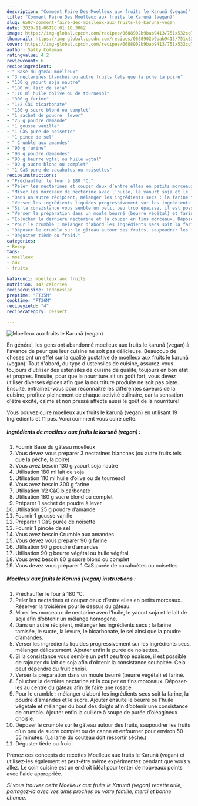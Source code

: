 ```yaml
---
description: "Comment Faire Des Moelleux aux fruits le Karunã (vegan)"
title: "Comment Faire Des Moelleux aux fruits le Karunã (vegan)"
slug: 6507-comment-faire-des-moelleux-aux-fruits-le-karuna-vegan
date: 2020-11-06T18:01:18.306Z
image: https://img-global.cpcdn.com/recipes/0688902b9bab9413/751x532cq70/moelleux-aux-fruits-le-karuna-vegan-photo-principale-de-la-recette.jpg
thumbnail: https://img-global.cpcdn.com/recipes/0688902b9bab9413/751x532cq70/moelleux-aux-fruits-le-karuna-vegan-photo-principale-de-la-recette.jpg
cover: https://img-global.cpcdn.com/recipes/0688902b9bab9413/751x532cq70/moelleux-aux-fruits-le-karuna-vegan-photo-principale-de-la-recette.jpg
author: Sally Coleman
ratingvalue: 4.2
reviewcount: 6
recipeingredient:
- " Base du gteau moelleux"
- "3 nectarines blanches ou autre fruits tels que la pche la poire"
- "130 g yaourt soja nautre"
- "180 ml lait de soja"
- "110 ml huile dolive ou de tournesol"
- "300 g farine"
- "1/2 CàC bicarbonate"
- "180 g sucre blond ou complet"
- "1 sachet de poudre  lever"
- "25 g poudre damande"
- "1 gousse vanille"
- "1 CàS pure de noisette"
- "1 pince de sel"
- " Crumble aux amandes"
- "90 g farine"
- "90 g poudre damandes"
- "90 g beurre vgtal ou huile vgtal"
- "80 g sucre blond ou complet"
- "1 CàS pure de cacahutes ou noisettes"
recipeinstructions:
- "Préchauffer le four à 180 °C."
- "Peler les nectarines et couper deux d’entre elles en petits morceaux. Réserver la troisième pour le dessus du gâteau."
- "Mixer les morceaux de nectarine avec l’huile, le yaourt soja et le lait de soja afin d’obtenir un mélange homogène."
- "Dans un autre récipient, mélanger les ingrédients secs : la farine tamisée, le sucre, la levure, le bicarbonate, le sel ainsi que la poudre d’amandes."
- "Verser les ingrédients liquides progressivement sur les ingrédients secs, mélanger délicatement. Ajouter enfin la purée de noisettes."
- "Si la consistance vous semble un petit peu trop épaisse, il est possible de rajouter du lait de soja afin d’obtenir la consistance souhaitée. Cela peut dépendre du fruit choisi."
- "Verser la préparation dans un moule beurré (beurre végétal) et fariné."
- "Éplucher la dernière nectarine et la couper en fins morceaux. Déposer-les au centre du gâteau afin de faire une rosace."
- "Pour le crumble : mélanger d’abord les ingrédients secs soit la farine, la poudre d’amandes et le sucre. Ajouter ensuite le beurre ou l’huile végétale et mélanger du bout des doigts afin d’obtenir une consistance de crumble. Ajouter enfin la cuillère à soupe de purée d’oléagineux choisie."
- "Déposer le crumble sur le gâteau autour des fruits, saupoudrer les fruits d’un peu de sucre complet ou de canne et enfourner pour environ 50 - 55 minutes. (La lame du couteau doit ressortir sèche.)"
- "Déguster tiède ou froid."
categories:
- Resep
tags:
- moelleux
- aux
- fruits

katakunci: moelleux aux fruits 
nutrition: 147 calories
recipecuisine: Indonesian
preptime: "PT35M"
cooktime: "PT36M"
recipeyield: "4"
recipecategory: Dessert

---
```



![Moelleux aux fruits le Karunã (vegan)](https://img-global.cpcdn.com/recipes/0688902b9bab9413/751x532cq70/moelleux-aux-fruits-le-karuna-vegan-photo-principale-de-la-recette.jpg)

En général, les gens ont abandonné moelleux aux fruits le karunã (vegan) à l'avance de peur que leur cuisine ne soit pas délicieuse. Beaucoup de choses ont un effet sur la qualité gustative de moelleux aux fruits le karunã (vegan)! Tout d'abord, du type d'ustensiles de cuisine, assurez-vous toujours d'utiliser des ustensiles de cuisine de qualité, toujours en bon état et propres. Ensuite, pour que la nourriture ait un goût fort, vous devez utiliser diverses épices afin que la nourriture produite ne soit pas plate. Ensuite, entraînez-vous pour reconnaître les différentes saveurs de la cuisine, profitez pleinement de chaque activité culinaire, car la sensation d'être excité, calme et non pressé affecte aussi le goût de la nourriture!

<!--inarticleads1-->

Vous pouvez cuire moelleux aux fruits le karunã (vegan) en utilisant 19 Ingrédients et 11 pas. Voici comment vous cuire cette.

##### Ingrédients de moelleux aux fruits le karunã (vegan) :

1. Fournir  Base du gâteau moelleux
1. Vous devez vous préparer 3 nectarines blanches (ou autre fruits tels que la pêche, la poire)
1. Vous avez besoin 130 g yaourt soja nautre
1. Utilisation 180 ml lait de soja
1. Utilisation 110 ml huile d’olive ou de tournesol
1. Vous avez besoin 300 g farine
1. Utilisation 1/2 CàC bicarbonate
1. Utilisation 180 g sucre blond ou complet
1. Préparer 1 sachet de poudre à lever
1. Utilisation 25 g poudre d’amande
1. Fournir 1 gousse vanille
1. Préparer 1 CàS purée de noisette
1. Fournir 1 pincée de sel
1. Vous avez besoin  Crumble aux amandes
1. Vous devez vous préparer 90 g farine
1. Utilisation 90 g poudre d’amandes
1. Utilisation 90 g beurre végétal ou huile végétal
1. Vous avez besoin 80 g sucre blond ou complet
1. Vous devez vous préparer 1 CàS purée de cacahuètes ou noisettes




<!--inarticleads2-->

##### Moelleux aux fruits le Karunã (vegan) instructions :

1. Préchauffer le four à 180 °C.
1. Peler les nectarines et couper deux d’entre elles en petits morceaux. Réserver la troisième pour le dessus du gâteau.
1. Mixer les morceaux de nectarine avec l’huile, le yaourt soja et le lait de soja afin d’obtenir un mélange homogène.
1. Dans un autre récipient, mélanger les ingrédients secs : la farine tamisée, le sucre, la levure, le bicarbonate, le sel ainsi que la poudre d’amandes.
1. Verser les ingrédients liquides progressivement sur les ingrédients secs, mélanger délicatement. Ajouter enfin la purée de noisettes.
1. Si la consistance vous semble un petit peu trop épaisse, il est possible de rajouter du lait de soja afin d’obtenir la consistance souhaitée. Cela peut dépendre du fruit choisi.
1. Verser la préparation dans un moule beurré (beurre végétal) et fariné.
1. Éplucher la dernière nectarine et la couper en fins morceaux. Déposer-les au centre du gâteau afin de faire une rosace.
1. Pour le crumble : mélanger d’abord les ingrédients secs soit la farine, la poudre d’amandes et le sucre. Ajouter ensuite le beurre ou l’huile végétale et mélanger du bout des doigts afin d’obtenir une consistance de crumble. Ajouter enfin la cuillère à soupe de purée d’oléagineux choisie.
1. Déposer le crumble sur le gâteau autour des fruits, saupoudrer les fruits d’un peu de sucre complet ou de canne et enfourner pour environ 50 - 55 minutes. (La lame du couteau doit ressortir sèche.)
1. Déguster tiède ou froid.




<!--inarticleads1-->

<p>
Prenez ces concepts de recettes Moelleux aux fruits le Karunã (vegan) et utilisez-les également et peut-être même expérimentez pendant que vous y allez. Le coin cuisine est un endroit idéal pour tenter de nouveaux points avec l'aide appropriée.
</p>

<p>
<i>Si vous trouvez cette Moelleux aux fruits le Karunã (vegan) recette utile, partagez-la avec vos amis proches ou votre famille, merci et bonne chance.</i>
</p>
